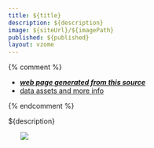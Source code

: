 ```yaml
---
title: ${title}
description: ${description}
image: ${siteUrl}/${imagePath}
published: ${published}
layout: vzome
---
```


{% comment %}
 - [***web page generated from this source***](<${siteUrl}/${postPath}>)
 - [data assets and more info](<${assetsUrl}>)
 
{% endcomment %}

${description}

<vzome-viewer style="width: 87%; height: 60vh; margin: 5%"
       src="${siteUrl}/${designPath}" >
  <img src="${siteUrl}/${imagePath}" />
</vzome-viewer>